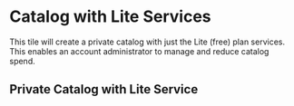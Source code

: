 # Catalog with Lite Services

This tile will create a private catalog with just the Lite (free) plan services. 
This enables an account administrator to manage and reduce catalog spend.

## Private Catalog with Lite Service




